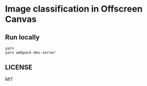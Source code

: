 # Image classification in Offscreen Canvas

## Run locally

```
yarn
yarn webpack-dev-server
```

## LICENSE

MIT
